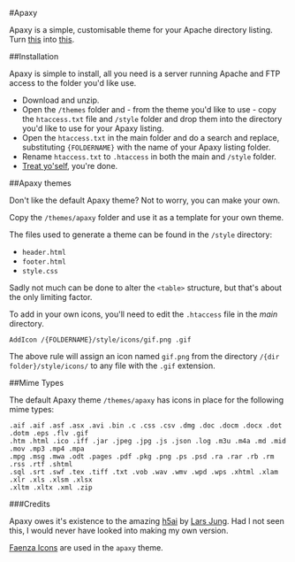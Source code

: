 #Apaxy

Apaxy is a simple, customisable theme for your Apache directory listing. Turn [this](http://bukk.it) into [this]().

##Installation

Apaxy is simple to install, all you need is a server running Apache and FTP access to the folder you'd like use.

* Download and unzip.
* Open the `/themes` folder and - from the theme you'd like to use - copy the `htaccess.txt` file and `/style` folder and drop them into the directory you'd like to use for your Apaxy listing.
* Open the `htaccess.txt` in the main folder and do a search and replace, substituting `{FOLDERNAME}` with the name of your Apaxy listing folder.
* Rename `htaccess.txt` to `.htaccess` in both the main and `/style` folder.
* [Treat yo'self](http://25.media.tumblr.com/tumblr_lw7q28y0Mz1qanm80o1_500.gif), you're done.

##Apaxy themes

Don't like the default Apaxy theme? Not to worry, you can make your own.

Copy the `/themes/apaxy` folder and use it as a template for your own theme.

The files used to generate a theme can be found in the `/style` directory:

* `header.html`
* `footer.html`
* `style.css`

Sadly not much can be done to alter the `<table>` structure, but that's about the only limiting factor.

To add in your own icons, you'll need to edit the `.htaccess` file in the _main_ directory.

    AddIcon /{FOLDERNAME}/style/icons/gif.png .gif

The above rule will assign an icon named `gif.png` from the directory `/{dir folder}/style/icons/` to any file with the `.gif` extension.

##Mime Types

The default Apaxy theme `/themes/apaxy` has icons in place for the following mime types:

    .aif .aif .asf .asx .avi .bin .c .css .csv .dmg .doc .docm .docx .dot .dotm .eps .flv .gif 
    .htm .html .ico .iff .jar .jpeg .jpg .js .json .log .m3u .m4a .md .mid .mov .mp3 .mp4 .mpa 
    .mpg .msg .mwa .odt .pages .pdf .pkg .png .ps .psd .ra .rar .rb .rm .rss .rtf .shtml 
    .sql .srt .swf .tex .tiff .txt .vob .wav .wmv .wpd .wps .xhtml .xlam .xlr .xls .xlsm .xlsx 
    .xltm .xltx .xml .zip


###Credits

Apaxy owes it's existence to the amazing [h5ai](http://larsjung.de/h5ai/) by [Lars Jung](https://twitter.com/lrsjng). Had I not seen this, I would never have looked into making my own version.

[Faenza Icons](http://tiheum.deviantart.com/art/Faenza-Icons-173323228) are used in the `apaxy` theme.
